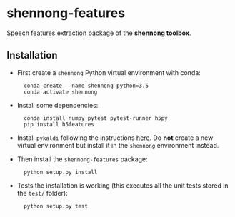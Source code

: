 # shennong-features

Speech features extraction package of the **shennong toolbox**.

## Installation

* First create a `shennong` Python virtual environment with conda:

        conda create --name shennong python=3.5
        conda activate shennong

* Install some dependencies:

        conda install numpy pytest pytest-runner h5py
        pip install h5features

* Install `pykaldi` following the instructions
  [here](https://github.com/pykaldi/pykaldi#installation). Do **not**
  create a new virtual environment but install it in the `shennong`
  environment instead.

* Then install the `shennong-features` package:

        python setup.py install

* Tests the installation is working (this executes all the unit tests
  stored in the `test/` folder):

        python setup.py test
